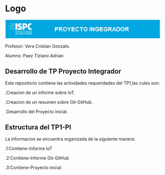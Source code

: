 # Logo
![alt text](<logo PI-1-1.png>)

Profesor: Vera Cristian Gonzalo.

Alumno: Paez Tiziano Adrian
## Desarrollo de TP Proyecto Integrador
Este repositorio contiene las actividades  requeridades del TP1,las cules son:

.Creacion de un informe sobre IoT.

.Creacion de un resumen sobre Git-GitHub.

.Desarrollo del Proyecto inicial.

## Estructura del TP1-PI

La informacion se encuentra organizada de la siguiente manera:

.1:Contiene-Informe IoT

.2:Contiene-Informe Git-GitHub

.3:Contiene-Proyecto inicial

